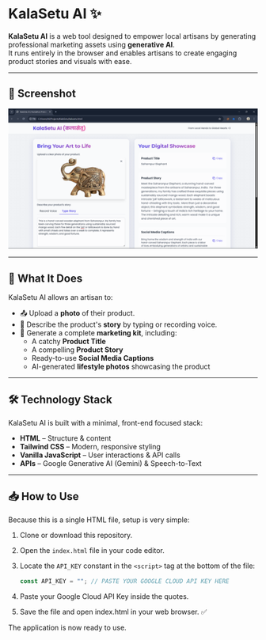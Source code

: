 # KalaSetu AI ✨

**KalaSetu AI** is a web tool designed to empower local artisans by generating professional marketing assets using **generative AI**.  
It runs entirely in the browser and enables artisans to create engaging product stories and visuals with ease.  

---

## 📸 Screenshot
![App Screenshot](./kalasetu1.png)

---

## 🚀 What It Does
KalaSetu AI allows an artisan to:

- 📤 Upload a **photo** of their product.  
- 📝 Describe the product's **story** by typing or recording voice.  
- 🎨 Generate a complete **marketing kit**, including:
  - A catchy **Product Title**  
  - A compelling **Product Story**  
  - Ready-to-use **Social Media Captions**  
  - AI-generated **lifestyle photos** showcasing the product  

---

## 🛠️ Technology Stack
KalaSetu AI is built with a minimal, front-end focused stack:

- **HTML** – Structure & content  
- **Tailwind CSS** – Modern, responsive styling  
- **Vanilla JavaScript** – User interactions & API calls  
- **APIs** – Google Generative AI (Gemini) & Speech-to-Text  

---

## 📥 How to Use
Because this is a single HTML file, setup is very simple:

1. Clone or download this repository.  
2. Open the `index.html` file in your code editor.  
3. Locate the `API_KEY` constant in the `<script>` tag at the bottom of the file:  

   ```js
   const API_KEY = ""; // PASTE YOUR GOOGLE CLOUD API KEY HERE
   ```
4. Paste your Google Cloud API Key inside the quotes.
5. Save the file and open index.html in your web browser. ✅

The application is now ready to use.
